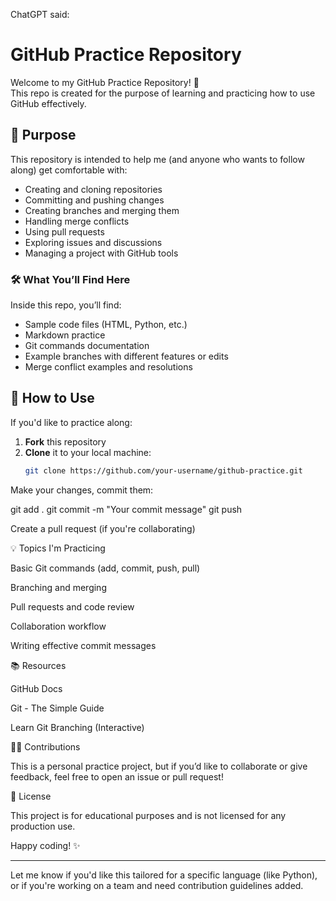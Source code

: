 ChatGPT said:

# GitHub Practice Repository

Welcome to my GitHub Practice Repository! 🎯  
This repo is created for the purpose of learning and practicing how to use GitHub effectively.

## 📌 Purpose

This repository is intended to help me (and anyone who wants to follow along) get comfortable with:

- Creating and cloning repositories
- Committing and pushing changes
- Creating branches and merging them
- Handling merge conflicts
- Using pull requests
- Exploring issues and discussions
- Managing a project with GitHub tools

### 🛠️ What You’ll Find Here

Inside this repo, you’ll find:

- Sample code files (HTML, Python, etc.)
- Markdown practice
- Git commands documentation
- Example branches with different features or edits
- Merge conflict examples and resolutions

## 🚀 How to Use

If you'd like to practice along:

1. **Fork** this repository
2. **Clone** it to your local machine:
   ```bash
   git clone https://github.com/your-username/github-practice.git


Make your changes, commit them:

git add .
git commit -m "Your commit message"
git push


Create a pull request (if you're collaborating)

💡 Topics I'm Practicing

Basic Git commands (add, commit, push, pull)

Branching and merging

Pull requests and code review

Collaboration workflow

Writing effective commit messages

📚 Resources

GitHub Docs

Git - The Simple Guide

Learn Git Branching (Interactive)

🙋‍♂️ Contributions

This is a personal practice project, but if you’d like to collaborate or give feedback, feel free to open an issue or pull request!

📄 License

This project is for educational purposes and is not licensed for any production use.

Happy coding! ✨


---

Let me know if you'd like this tailored for a specific language (like Python), or if you're working on a team and need contribution guidelines added.
